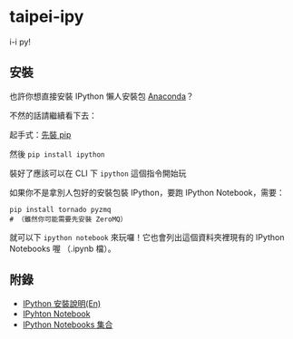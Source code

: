 taipei-ipy
==========

i-i py!

## 安裝

也許你想直接安裝 IPython 懶人安裝包 [Anaconda](http://continuum.io/downloads.html)？

不然的話請繼續看下去：

起手式：[先裝 pip](http://quest.keitheis.org/post/6713569631/pip-install-on-windows-linux-mac)

然後 `pip install ipython`

裝好了應該可以在 CLI 下 `ipython` 這個指令開始玩

如果你不是拿別人包好的安裝包裝 IPython，要跑 IPython Notebook，需要：

    pip install tornado pyzmq
    # （雖然你可能需要先安裝 ZeroMQ）

就可以下 `ipython notebook` 來玩囉！它也會列出這個資料夾裡現有的 IPython Notebooks 喔
（.ipynb 檔）。


## 附錄

 * [IPython 安裝說明(En)](http://ipython.org/install.html)
 * [IPyhton Notebook](http://ipython.org/notebook.html)
 * [IPython Notebooks 集合](https://github.com/ipython/ipython/wiki/A-gallery-of-interesting-IPython-Notebooks)
